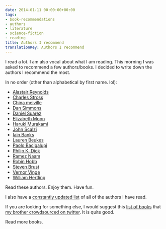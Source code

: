 ```yaml
---
date: 2014-01-11 00:00:00+00:00
tags:
- book-recommendations
- authors
- literature
- science-fiction
- reading
title: Authors I recommend
translationKey: Authors I recommend
---
```


I read a lot. I am also vocal about what I am reading. This morning I was asked to recommend a few authors/books. I decided to write down the authors I recommend the most. 

In no order (other than alphabetical by first name. lol): 

* [Alastair Reynolds](http://en.wikipedia.org/wiki/Alastair_Reynolds)
* [Charles Stross](http://en.wikipedia.org/wiki/Charles_Stross)
* [China meiville](http://en.wikipedia.org/wiki/China_meiville)
* [Dan Simmons](http://en.wikipedia.org/wiki/Dan_Simmons)
* [Daniel Suarez](http://en.wikipedia.org/wiki/Daniel_Suarez)
* [Elizabeth Moon](http://en.wikipedia.org/wiki/Elizabeth_Moon)
* [Haruki Murakami](http://en.wikipedia.org/wiki/Haruki_Murakami)
* [John Scalzi](http://en.wikipedia.org/wiki/John_Scalzi)
* [Iain Banks](http://en.wikipedia.org/wiki/Iain_M_Banks)
* [Lauren Beukes](http://en.wikipedia.org/wiki/Lauren_Beukes)
* [Paolo Bacigalupi](http://en.wikipedia.org/wiki/Paolo_Bacigalupi)
* [Philip K. Dick](http://en.wikipedia.org/wiki/Philip_K._Dick)
* [Ramez Naam](http://en.wikipedia.org/wiki/Ramez_Naam)
* [Robin Hobb](http://en.wikipedia.org/wiki/Robin_Hobb)
* [Steven Brust](http://en.wikipedia.org/wiki/Steven_Brust)
* [Vernor Vinge](http://en.wikipedia.org/wiki/Vernor_Vinge)
* [William Hertling](http://en.wikipedia.org/w/index.php?search=William+Hertling)

Read these authors. Enjoy them. Have fun.

I also have a [constantly updated list](https://harperreed.com/books/authors/) of all of the authors I have read. 

If you are looking for something else, I would suggest this [list of books](https://docs.google.com/a/nata2.org/spreadsheet/ccc?key=0AjuRpKKTHJltdEp2WDJSN0hmYWlaeXRSOFRzbWk1T1E&usp=sharing#gid=0) that [my brother crowdsourced on twitter](http://www.dylanreed.com/2013/12/30/book-em-dylo/). It is quite good. 

Read more books.